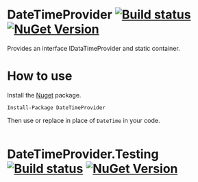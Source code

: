 DateTimeProvider [![Build status](https://ci.appveyor.com/api/projects/status/fx8d5f2apa553gge?svg=true)](https://ci.appveyor.com/project/dennisroche/datatimeprovider) [![NuGet Version](http://img.shields.io/nuget/v/DateTimeProvider.svg?style=flat)](https://www.nuget.org/packages/DateTimeProvider/)
=============

Provides an interface IDataTimeProvider and static container.

How to use
=============

Install the [Nuget](https://www.nuget.org/packages/DateTimeProvider) package.

	Install-Package DateTimeProvider

Then use or replace in place of `DateTime` in your code.

```c#
```

DateTimeProvider.Testing [![Build status](https://ci.appveyor.com/api/projects/status/fx8d5f2apa553gge?svg=true)](https://ci.appveyor.com/project/dennisroche/datatimeprovider) [![NuGet Version](http://img.shields.io/nuget/v/DateTimeProvider.Testing.svg?style=flat)](https://www.nuget.org/packages/DateTimeProvider.Testing/)
=============